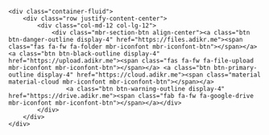 <!DOCTYPE html>
<html  lang="en">
<head>
  
  <meta charset="UTF-8">
  <meta http-equiv="X-UA-Compatible" content="IE=edge">
  
  <meta name="viewport" content="width=device-width, initial-scale=1, minimum-scale=1">
  <link rel="shortcut icon" href="assets/images/logo5.png" type="image/x-icon">
  <meta name="description" content="">
  
  
  <title>Home</title>
  <link rel="stylesheet" href="assets/font-awesome-brands/../css/fontawesome.min.css">
  <link rel="stylesheet" href="assets/font-awesome-brands/css/brands.min.css">
  <link rel="stylesheet" href="assets/font-awesome-solid/../css/fontawesome.min.css">
  <link rel="stylesheet" href="assets/font-awesome-solid/css/solid.min.css">
  <link rel="stylesheet" href="assets/material-design/css/material-icons.min.css">
  <link rel="stylesheet" href="assets/bootstrap/css/bootstrap.min.css">
  <link rel="stylesheet" href="assets/bootstrap/css/bootstrap-grid.min.css">
  <link rel="stylesheet" href="assets/bootstrap/css/bootstrap-reboot.min.css">
  <link rel="stylesheet" href="assets/tether/tether.min.css">
  <link rel="stylesheet" href="assets/theme/css/style.css">
  <link rel="preload" href="https://fonts.googleapis.com/css?family=Rubik:300,400,500,600,700,800,900,300i,400i,500i,600i,700i,800i,900i&display=swap" as="style" onload="this.onload=null;this.rel='stylesheet'">
  <noscript><link rel="stylesheet" href="https://fonts.googleapis.com/css?family=Rubik:300,400,500,600,700,800,900,300i,400i,500i,600i,700i,800i,900i&display=swap"></noscript>
  <link rel="preload" as="style" href="assets/mobirise/css/mbr-additional.css"><link rel="stylesheet" href="assets/mobirise/css/mbr-additional.css" type="text/css">
  
  
  
  
</head>
<body>
  
  <section class="content11 cid-sT6If1Z6YQ" id="content11-e">
    
    <div class="container-fluid">
        <div class="row justify-content-center">
            <div class="col-md-12 col-lg-12">
                <div class="mbr-section-btn align-center"><a class="btn btn-danger-outline display-4" href="https://files.adikr.me"><span class="fas fa-fw fa-folder mbr-iconfont mbr-iconfont-btn"></span></a> <a class="btn btn-black-outline display-4" href="https://upload.adikr.me"><span class="fas fa-fw fa-file-upload mbr-iconfont mbr-iconfont-btn"></span></a> <a class="btn btn-primary-outline display-4" href="https://cloud.adikr.me"><span class="material material-cloud mbr-iconfont mbr-iconfont-btn"></span></a>
                    <a class="btn btn-warning-outline display-4" href="https://drive.adikr.me"><span class="fab fa-fw fa-google-drive mbr-iconfont mbr-iconfont-btn"></span></a></div>
            </div>
        </div>
    </div>
</section><section id="top-1" hidden><a href="https://mobirise.site"></a></section><script src="assets/popper/popper.min.js"></script>  <script src="assets/web/assets/jquery/jquery.min.js"></script>  <script src="assets/bootstrap/js/bootstrap.min.js"></script>  <script src="assets/tether/tether.min.js"></script>  <script src="assets/smoothscroll/smooth-scroll.js"></script>  <script src="assets/theme/js/script.js"></script>  
  
  
</body>
</html>
